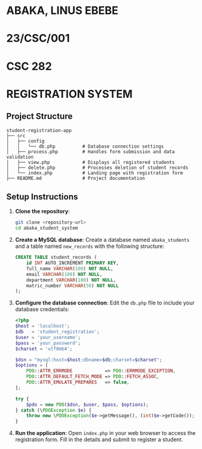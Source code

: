 # ABAKA, LINUS EBEBE
# 23/CSC/001
# CSC 282
# REGISTRATION SYSTEM


## Project Structure

```
student-registration-app
├── src
│   ├── config
│   │   └── db.php          # Database connection settings
│   ├── process.php         # Handles form submission and data validation
│   ├── view.php            # Displays all registered students
│   ├── delete.php          # Processes deletion of student records
│   └── index.php           # Landing page with registration form
├── README.md               # Project documentation
```

## Setup Instructions

1. **Clone the repository**:
   ```bash
   git clone <repository-url>
   cd abaka_student_system
   ```

2. **Create a MySQL database**:
   Create a database named `abaka_students` and a table named `new_records` with the following structure:
   ```sql
   CREATE TABLE student_records (
       id INT AUTO_INCREMENT PRIMARY KEY,
       full_name VARCHAR(100) NOT NULL,
       email VARCHAR(100) NOT NULL,
       department VARCHAR(100) NOT NULL,
       matric_number VARCHAR(50) NOT NULL
   );
   ```

3. **Configure the database connection**:
   Edit the `db.php` file to include your database credentials:
   ```php
   <?php
   $host = 'localhost';
   $db   = 'student_registration';
   $user = 'your_username';
   $pass = 'your_password';
   $charset = 'utf8mb4';

   $dsn = "mysql:host=$host;dbname=$db;charset=$charset";
   $options = [
       PDO::ATTR_ERRMODE            => PDO::ERRMODE_EXCEPTION,
       PDO::ATTR_DEFAULT_FETCH_MODE => PDO::FETCH_ASSOC,
       PDO::ATTR_EMULATE_PREPARES   => false,
   ];

   try {
       $pdo = new PDO($dsn, $user, $pass, $options);
   } catch (\PDOException $e) {
       throw new \PDOException($e->getMessage(), (int)$e->getCode());
   }
   ```

4. **Run the application**:
   Open `index.php` in your web browser to access the registration form. Fill in the details and submit to register a student.

